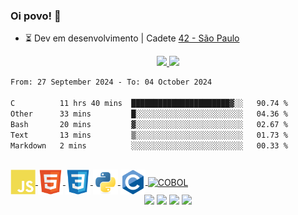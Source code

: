 ### Oi povo! 👋

- ⏳ Dev em desenvolvimento | Cadete <a href = "https://www.42sp.org.br/"> 42 - São Paulo </a>
<!---
- 🔭 I’m currently working on ...
- 🌱 I’m currently learning ...
- 👯 I’m looking to collaborate on ...
- 🤔 I’m looking for help with ...
- 💬 Ask me about ...
- 📫 How to reach me: ...
- 😄 Pronouns: ...
- ⚡ Fun fact: ...
--->

<div align="center">
  <a href="https://www.linkedin.com/in/viniciusslima/" target="_blank" rel="noopener noreferrer">
    <img height="160em" src="https://github-readme-stats.vercel.app/api?username=vinislima&show_icons=true&theme=dracula&include_all_commits=true&count_private=true"/>
    <img height="160em" src="https://github-readme-stats.vercel.app/api/top-langs/?username=vinislima&layout=compact&langs_count=7&theme=dracula"/>
  </a>
</div>
<div height="320em">
<!--START_SECTION:waka-->

```txt
From: 27 September 2024 - To: 04 October 2024

C          11 hrs 40 mins  ██████████████████████▓░░   90.74 %
Other      33 mins         █░░░░░░░░░░░░░░░░░░░░░░░░   04.36 %
Bash       20 mins         ▓░░░░░░░░░░░░░░░░░░░░░░░░   02.67 %
Text       13 mins         ▒░░░░░░░░░░░░░░░░░░░░░░░░   01.73 %
Markdown   2 mins          ░░░░░░░░░░░░░░░░░░░░░░░░░   00.33 %
```

<!--END_SECTION:waka-->
</div>
<div style="display: inline_block"><br>
  <a href="https://developer.mozilla.org/en-US/docs/Web/JavaScript" target="_blank">  
    <img align="center" alt="JavaScript" height="40" width="40" src="https://raw.githubusercontent.com/devicons/devicon/master/icons/javascript/javascript-plain.svg">
  </a>
  <a href="https://developer.mozilla.org/en-US/docs/Glossary/HTML5" target="_blank">
    <img align="center" alt="HTML5" height="40" width="40" src="https://raw.githubusercontent.com/devicons/devicon/master/icons/html5/html5-original.svg">
  </a>
  <a href="https://developer.mozilla.org/en-US/docs/Web/CSS" target="_blank">
    <img align="center" alt="CSS3" height="40" width="40" src="https://raw.githubusercontent.com/devicons/devicon/master/icons/css3/css3-original.svg">
  </a>
  <a href="https://www.python.org" target="_blank">
    <img align="center" alt="Python" height="40" width="40" src="https://raw.githubusercontent.com/devicons/devicon/master/icons/python/python-original.svg">
  </a>
  <a href="https://www.freecodecamp.org/news/what-is-the-c-programming-language-beginner-tutorial/" target="_blank">
    <img align="center" alt="C" height="40" width="40" src="https://raw.githubusercontent.com/devicons/devicon/master/icons/c/c-original.svg">
  </a>
  <a href="https://www.ibm.com/docs/pt-br/i/7.1?topic=languages-cobol" target="_blank">
    <img align="center" alt="COBOL" height="40" width="40" src="https://cdn.icon-icons.com/icons2/2107/PNG/512/file_type_cobol_icon_130684.png">
  </a>
</div>
<div align="center"> 
  <a href="https://instagram.com/vinislima" target="_blank"><img src="https://img.shields.io/badge/-Instagram-%23E4405F?style=for-the-badge&logo=instagram&logoColor=white" target="_blank"></a>
  <a href="https://www.twitch.tv/vinislima" target="_blank"><img src="https://img.shields.io/badge/Twitch-9146FF?style=for-the-badge&logo=twitch&logoColor=white" target="_blank"></a>
  <a href="mailto:vinislima@gmail.com"><img src="https://img.shields.io/badge/-Gmail-%23333?style=for-the-badge&logo=gmail&logoColor=white" target="_blank"></a>
  <a href="https://www.linkedin.com/in/viniciusslima/" target="_blank"><img src="https://img.shields.io/badge/-LinkedIn-%230077B5?style=for-the-badge&logo=linkedin&logoColor=white" target="_blank"></a> 
</div>

